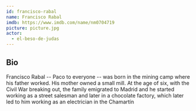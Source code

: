 ```yaml
---
id: francisco-rabal
name: Francisco Rabal
imdb: https://www.imdb.com/name/nm0704719
picture: picture.jpg
actor:
  - el-beso-de-judas
---
```


## Bio

Francisco Rabal -- Paco to everyone -- was born in the mining camp where his
father worked. His mother owned a small mill. At the age of six, with the Civil
War breaking out, the family emigrated to Madrid and he started working as a
street salesman and later in a chocolate factory, which later led to him working
as an electrician in the Chamartín
